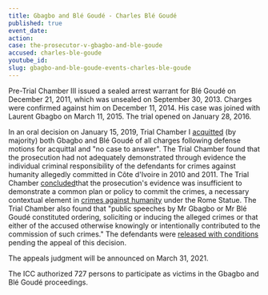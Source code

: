 ```yaml
---
title: Gbagbo and Blé Goudé - Charles Blé Goudé
published: true
event_date:
action:
case: the-prosecutor-v-gbagbo-and-ble-goude
accused: charles-ble-goude
youtube_id:
slug: gbagbo-and-ble-goude-events-charles-ble-goude
---
```


Pre-Trial Chamber III issued a sealed arrest warrant for Blé Goudé on December 21, 2011, which was unsealed on September 30, 2013. Charges were confirmed against him on December 11, 2014. His case was joined with Laurent Gbagbo on March 11, 2015. The trial opened on January 28, 2016.

In an oral decision on January 15, 2019, Trial Chamber I [acquitted](https://www.icc-cpi.int/Pages/item.aspx?name=pr1427) (by majority) both Gbagbo and Blé Goudé of all charges following defense motions for acquittal and "no case to answer". The Trial Chamber found that the prosecution had not adequately demonstrated through evidence the individual criminal responsibility of the defendants for crimes against humanity allegedly committed in C&ocirc;te d'Ivoire in 2010 and 2011. The Trial Chamber [concluded](https://www.icc-cpi.int/Pages/record.aspx?docNo=ICC-02/11-01/15-1263)that the prosecution's evidence was insufficient to demonstrate a common plan or policy to commit the crimes, a necessary contextual element in [crimes against humanity](https://www.un.org/en/genocideprevention/crimes-against-humanity.shtml) under the Rome Statue. The Trial Chamber also found that "public speeches by Mr Gbagbo or Mr Blé Goudé constituted ordering, soliciting or inducing the alleged crimes or that either of the accused otherwise knowingly or intentionally contributed to the commission of such crimes." The defendants were [released with conditions](https://www.icc-cpi.int/Pages/item.aspx?name=pr1436) pending the appeal of this decision.&nbsp;

The appeals judgment will be announced on March 31, 2021.

The ICC authorized 727 persons to participate as victims in the Gbagbo and Blé Goudé proceedings.
